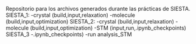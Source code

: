 Repositorio para los archivos generados durante las prácticas de SIESTA. 
SIESTA_1:
-crystal (build,input,relaxation)
-molecule (build,input,optimization) 
SIESTA_2:
-crystal (build,input,relaxation)
-molecule (build,input,optimization) 
-STM (input,run,.ipynb_checkpoints)
SIESTA_3
-.ipynb_checkpoints)
-run
analysis_STM
